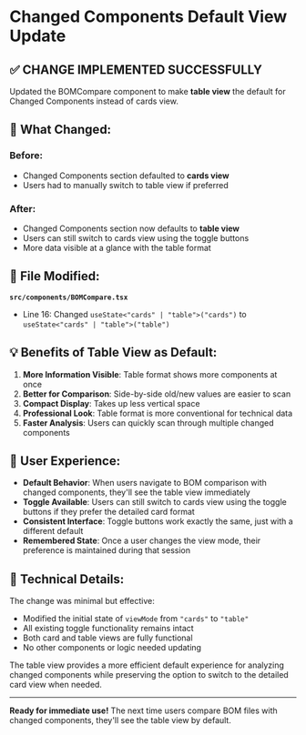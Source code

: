 # Changed Components Default View Update

## ✅ CHANGE IMPLEMENTED SUCCESSFULLY

Updated the BOMCompare component to make **table view** the default for Changed Components instead of cards view.

## 🔄 What Changed:

### Before:
- Changed Components section defaulted to **cards view**
- Users had to manually switch to table view if preferred

### After:
- Changed Components section now defaults to **table view**
- Users can still switch to cards view using the toggle buttons
- More data visible at a glance with the table format

## 📁 File Modified:

**`src/components/BOMCompare.tsx`**
- Line 16: Changed `useState<"cards" | "table">("cards")` to `useState<"cards" | "table">("table")`

## 💡 Benefits of Table View as Default:

1. **More Information Visible**: Table format shows more components at once
2. **Better for Comparison**: Side-by-side old/new values are easier to scan
3. **Compact Display**: Takes up less vertical space
4. **Professional Look**: Table format is more conventional for technical data
5. **Faster Analysis**: Users can quickly scan through multiple changed components

## 🎯 User Experience:

- **Default Behavior**: When users navigate to BOM comparison with changed components, they'll see the table view immediately
- **Toggle Available**: Users can still switch to cards view using the toggle buttons if they prefer the detailed card format
- **Consistent Interface**: Toggle buttons work exactly the same, just with a different default
- **Remembered State**: Once a user changes the view mode, their preference is maintained during that session

## 🔧 Technical Details:

The change was minimal but effective:
- Modified the initial state of `viewMode` from `"cards"` to `"table"`
- All existing toggle functionality remains intact
- Both card and table views are fully functional
- No other components or logic needed updating

The table view provides a more efficient default experience for analyzing changed components while preserving the option to switch to the detailed card view when needed.

---

**Ready for immediate use!** The next time users compare BOM files with changed components, they'll see the table view by default.
